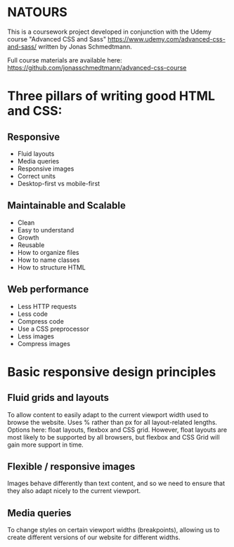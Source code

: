 # NATOURS

This is a coursework project developed in conjunction with the Udemy course "Advanced CSS and Sass" https://www.udemy.com/advanced-css-and-sass/ written by Jonas Schmedtmann.

Full course materials are available here: https://github.com/jonasschmedtmann/advanced-css-course

# Three pillars of writing good HTML and CSS:

## Responsive

- Fluid layouts
- Media queries
- Responsive images
- Correct units
- Desktop-first vs mobile-first

## Maintainable and Scalable

- Clean
- Easy to understand
- Growth
- Reusable
- How to organize files
- How to name classes
- How to structure HTML

## Web performance

- Less HTTP requests
- Less code
- Compress code
- Use a CSS preprocessor
- Less images
- Compress images

# Basic responsive design principles

## Fluid grids and layouts

To allow content to easily adapt to the current viewport width used to browse the website. Uses % rather than px for all layout-related lengths.
Options here: float layouts, flexbox and CSS grid. However, float layouts are most likely to be supported by all browsers, but flexbox and CSS Grid will gain more support in time.

## Flexible / responsive images

Images behave differently than text content, and so we need to ensure that they also adapt nicely to the current viewport.

## Media queries

To change styles on certain viewport widths (breakpoints), allowing us to create different versions of our website for different widths.
